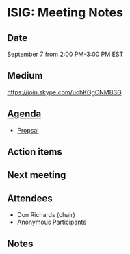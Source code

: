 # ISIG: Meeting Notes

## Date

September 7 from 2:00 PM-3:00 PM EST

## Medium

https://join.skype.com/uohKGgCNMBSG<br/>

## [Agenda](https://goo.gl/VTUL6Y)
* [Propsal](https://goo.gl/TzII90)

## Action items

## Next meeting

## Attendees
* Don Richards (chair) 
* Anonymous Participants

## Notes
